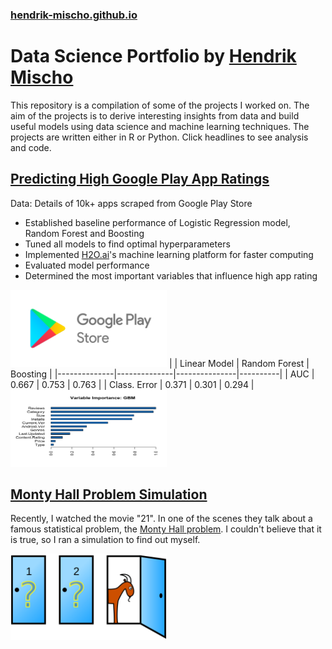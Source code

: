### [hendrik-mischo.github.io](https://hendrik-mischo.github.io)
# Data Science Portfolio by [Hendrik Mischo](https://github.com/hendrik-mischo)
This repository is a compilation of some of the projects I worked on. The aim of the projects is to derive interesting insights from data and build useful models using data science and machine learning techniques. The projects are written either in R or Python. Click headlines to see analysis and code.

## [Predicting High Google Play App Ratings](https://hendrik-mischo.github.io/Projects/Google_Apps/Google_Apps.html)
Data: Details of 10k+ apps scraped from Google Play Store
- Established baseline performance of Logistic Regression model, Random Forest and Boosting
- Tuned all models to find optimal hyperparameters
- Implemented [H2O.ai](https://www.h2o.ai/)'s machine learning platform for faster computing
- Evaluated model performance
- Determined the most important variables that influence high app rating

<img src="img/google-play.png" width="250" height="123">
|              | Linear Model | Random Forest | Boosting |
|--------------|--------------|---------------|----------|
| AUC          | 0.667        | 0.753         | 0.763    |
| Class. Error | 0.371        | 0.301         | 0.294    |

<img src="Projects/Google_Apps/files/unnamed-chunk-35-1.png" width="250" height="123">


## [Monty Hall Problem Simulation](https://hendrik-mischo.github.io/Projects/Monty_Hall_Simulation/Monty_Hall_Simulation.html)
Recently, I watched the movie "21". In one of the scenes they talk about a famous statistical problem, the [Monty Hall problem](https://en.wikipedia.org/wiki/Monty_Hall_problem). I couldn't believe that it is true, so I ran a simulation to find out myself.

<img src="img/monty-hall.png" width="250" height="138">
